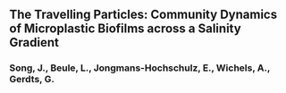 ## The Travelling Particles: Community Dynamics of Microplastic Biofilms across a Salinity Gradient
### Song, J., Beule, L., Jongmans-Hochschulz, E., Wichels, A., Gerdts, G.
